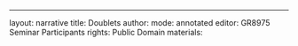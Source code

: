 ---
layout: narrative
title: Doublets
author:
mode: annotated
editor: GR8975 Seminar Participants
rights: Public Domain
materials: 